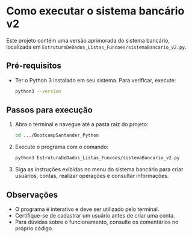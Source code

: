 # Como executar o sistema bancário v2

Este projeto contém uma versão aprimorada do sistema bancário, localizada em `EstruturaDeDados_Listas_Funcoes/sistemaBancario_v2.py`.

## Pré-requisitos
- Ter o Python 3 instalado em seu sistema. Para verificar, execute:
  ```bash
  python3 --version
  ```

## Passos para execução
1. Abra o terminal e navegue até a pasta raiz do projeto:
   ```bash
   cd .../BootcampSantander_Python
   ```
2. Execute o programa com o comando:
   ```bash
   python3 EstruturaDeDados_Listas_Funcoes/sistemaBancario_v2.py
   ```

3. Siga as instruções exibidas no menu do sistema bancário para criar usuários, contas, realizar operações e consultar informações.

## Observações
- O programa é interativo e deve ser utilizado pelo terminal.
- Certifique-se de cadastrar um usuário antes de criar uma conta.
- Para dúvidas sobre o funcionamento, consulte os comentários no próprio código.